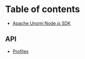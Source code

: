 # Table of contents

* [Apache Unomi Node.js SDK](README.md)

## API

* [Profiles](api/profiles.md)

